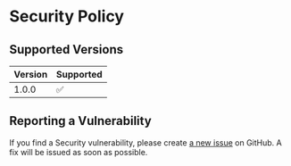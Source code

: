 # Security Policy

## Supported Versions

| Version | Supported          |
| ------- | ------------------ |
| 1.0.0   | :white_check_mark: |

## Reporting a Vulnerability

If you find a Security vulnerability, please create [a new issue](https://github.com/TheAcharya/MarkerData-Pagemaker/issues) on GitHub. A fix will be issued as soon as possible.
